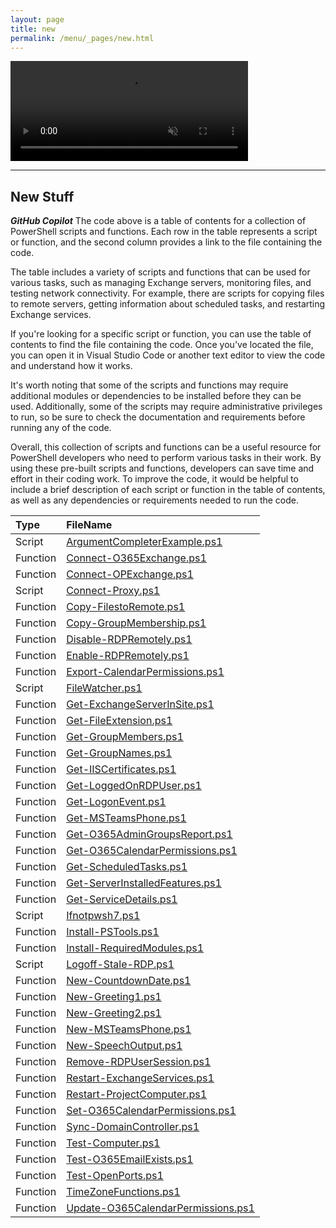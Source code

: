 ```yaml
---
layout: page
title: new
permalink: /menu/_pages/new.html
---
```


<video width="380" height="160" controls autoplay loop muted>
    <source src="/assets/menu/scripts.mp4" type="video/mp4">
    Your browser does not support the video tag.
</video>

---

## New Stuff

**_GitHub Copilot_** The code above is a table of contents for a collection of PowerShell scripts and functions. Each row in the table represents a script or function, and the second column provides a link to the file containing the code.

The table includes a variety of scripts and functions that can be used for various tasks, such as managing Exchange servers, monitoring files, and testing network connectivity. For example, there are scripts for copying files to remote servers, getting information about scheduled tasks, and restarting Exchange services.

If you're looking for a specific script or function, you can use the table of contents to find the file containing the code. Once you've located the file, you can open it in Visual Studio Code or another text editor to view the code and understand how it works.

It's worth noting that some of the scripts and functions may require additional modules or dependencies to be installed before they can be used. Additionally, some of the scripts may require administrative privileges to run, so be sure to check the documentation and requirements before running any of the code.

Overall, this collection of scripts and functions can be a useful resource for PowerShell developers who need to perform various tasks in their work. By using these pre-built scripts and functions, developers can save time and effort in their coding work. To improve the code, it would be helpful to include a brief description of each script or function in the table of contents, as well as any dependencies or requirements needed to run the code.

| Type     | FileName                                                                          |
| :------- | :-------------------------------------------------------------------------------- |
| Script   | [ArgumentCompleterExample.ps1](/_posts/new/ArgumentCompleterExample/)             |
| Function | [Connect-O365Exchange.ps1](/_posts/new/Connect-O365Exchange/)                     |
| Function | [Connect-OPExchange.ps1](/_posts/new/Connect-OPExchange/)                         |
| Script   | [Connect-Proxy.ps1](/_posts/new/Connect-Proxy/)                                   |
| Function | [Copy-FilestoRemote.ps1](/_posts/new/Copy-FilestoRemote/)                         |
| Function | [Copy-GroupMembership.ps1](/_posts/new/Copy-GroupMembership/)                     |
| Function | [Disable-RDPRemotely.ps1](/_posts/new/Disable-RDPRemotely/)                       |
| Function | [Enable-RDPRemotely.ps1](/_posts/new/Enable-RDPRemotely/)                         |
| Function | [Export-CalendarPermissions.ps1](/_posts/new/Export-CalendarPermissions/)         |
| Script   | [FileWatcher.ps1](/_posts/new/FileWatcher/)                                       |
| Function | [Get-ExchangeServerInSite.ps1](/_posts/new/Get-ExchangeServerInSite/)             |
| Function | [Get-FileExtension.ps1](/_posts/new/Get-FileExtension/)                           |
| Function | [Get-GroupMembers.ps1](/_posts/new/Get-GroupMembers/)                             |
| Function | [Get-GroupNames.ps1](/_posts/new/Get-GroupNames/)                                 |
| Function | [Get-IISCertificates.ps1](/_posts/new/Get-IISCertificates/)                       |
| Function | [Get-LoggedOnRDPUser.ps1](/_posts/new/Get-LoggedOnRDPUser/)                       |
| Function | [Get-LogonEvent.ps1](/_posts/new/Get-LogonEvent/)                                 |
| Function | [Get-MSTeamsPhone.ps1](/_posts/new/Get-MSTeamsPhone/)                             |
| Function | [Get-O365AdminGroupsReport.ps1](/_posts/new/Get-O365AdminGroupsReport/)           |
| Function | [Get-O365CalendarPermissions.ps1](/_posts/new/Get-O365CalendarPermissions/)       |
| Function | [Get-ScheduledTasks.ps1](/_posts/new/Get-ScheduledTasks/)                         |
| Function | [Get-ServerInstalledFeatures.ps1](/_posts/new/Get-ServerInstalledFeatures/)       |
| Function | [Get-ServiceDetails.ps1](/_posts/new/Get-ServiceDetails/)                         |
| Script   | [Ifnotpwsh7.ps1](/_posts/new/Ifnotpwsh7/)                                         |
| Function | [Install-PSTools.ps1](/_posts/new/Install-PSTools/)                               |
| Function | [Install-RequiredModules.ps1](/_posts/new/Install-RequiredModules/)               |
| Script   | [Logoff-Stale-RDP.ps1](/_posts/new/Logoff-Stale-RDP/)                             |
| Function | [New-CountdownDate.ps1](/_posts/new/New-CountdownDate/)                           |
| Function | [New-Greeting1.ps1](/_posts/new/New-Greeting1/)                                   |
| Function | [New-Greeting2.ps1](/_posts/new/New-Greeting2/)                                   |
| Function | [New-MSTeamsPhone.ps1](/_posts/new/New-MSTeamsPhone/)                             |
| Function | [New-SpeechOutput.ps1](/_posts/new/New-SpeechOutput/)                             |
| Function | [Remove-RDPUserSession.ps1](/_posts/new/Remove-RDPUserSession/)                   |
| Function | [Restart-ExchangeServices.ps1](/_posts/new/Restart-ExchangeServices/)             |
| Function | [Restart-ProjectComputer.ps1](/_posts/new/Restart-ProjectComputer/)               |
| Function | [Set-O365CalendarPermissions.ps1](/_posts/new/Set-O365CalendarPermissions/)       |
| Function | [Sync-DomainController.ps1](/_posts/new/Sync-DomainController/)                   |
| Function | [Test-Computer.ps1](/_posts/new/Test-Computer/)                                   |
| Function | [Test-O365EmailExists.ps1](/_posts/new/Test-O365EmailExists/)                     |
| Function | [Test-OpenPorts.ps1](/_posts/new/Test-OpenPorts/)                                 |
| Function | [TimeZoneFunctions.ps1](/_posts/new/TimeZoneFunctions/)                           |
| Function | [Update-O365CalendarPermissions.ps1](/_posts/new/Update-O365CalendarPermissions/) |
